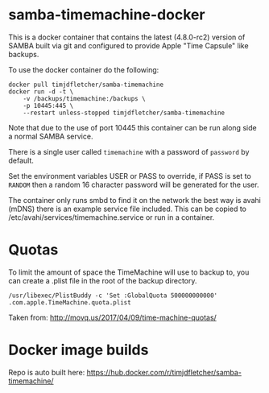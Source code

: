 # samba-timemachine-docker

This is a docker container that contains the latest (4.8.0-rc2) version of SAMBA built via git and configured to provide Apple "Time Capsule" like backups.

To use the docker container do the following:

```
docker pull timjdfletcher/samba-timemachine
docker run -d -t \
    -v /backups/timemachine:/backups \
    -p 10445:445 \
    --restart unless-stopped timjdfletcher/samba-timemachine
```

Note that due to the use of port 10445 this container can be run along side a normal SAMBA service.

There is a single user called `timemachine` with a password of `password` by default. 

Set the environment variables USER or PASS to override, if PASS is set to `RANDOM` then a random 16 character password will be generated for the user.

The container only runs smbd to find it on the network the best way is avahi (mDNS) there is an example service file included. This can be copied to /etc/avahi/services/timemachine.service or run in a container.

# Quotas

To limit the amount of space the TimeMachine will use to backup to, you can create a .plist file in the root of the backup directory. 

```
/usr/libexec/PlistBuddy -c 'Set :GlobalQuota 500000000000' .com.apple.TimeMachine.quota.plist
```

Taken from: http://movq.us/2017/04/09/time-machine-quotas/

# Docker image builds

Repo is auto built here: https://hub.docker.com/r/timjdfletcher/samba-timemachine/
